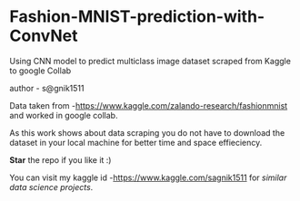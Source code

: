 # Fashion-MNIST-prediction-with-ConvNet
Using CNN model to predict multiclass image dataset scraped from Kaggle to google Collab


author - s@gnik1511

Data taken from -https://www.kaggle.com/zalando-research/fashionmnist
and worked in google collab. 

As this work shows about data scraping you do not have to download the dataset in your local machine for better time and space effieciency.

**Star** the repo if you like it :)

You can visit my kaggle id -https://www.kaggle.com/sagnik1511 for *similar data science projects*.
